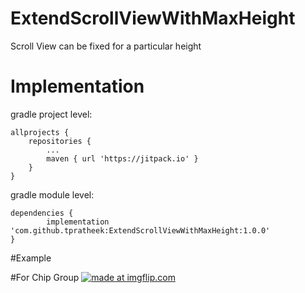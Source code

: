 # ExtendScrollViewWithMaxHeight

Scroll View can be fixed for a particular height

# Implementation

gradle project level:

	allprojects {
		repositories {
			...
			maven { url 'https://jitpack.io' }
		}
	}
  
gradle module level: 

	dependencies {
	        implementation 'com.github.tpratheek:ExtendScrollViewWithMaxHeight:1.0.0'
	}


#Example

#For Chip Group
<a href="https://imgflip.com/gif/3gu5jn"><img src="https://i.imgflip.com/3gu5jn.gif" title="made at imgflip.com"/></a>
